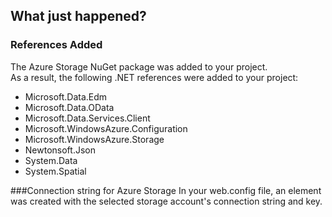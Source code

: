 ## What just happened?

### References Added

The Azure Storage NuGet package was added to your project.  
As a result, the following .NET references were added to your project:

*	Microsoft.Data.Edm
*	Microsoft.Data.OData
*	Microsoft.Data.Services.Client
*	Microsoft.WindowsAzure.Configuration
*	Microsoft.WindowsAzure.Storage
*	Newtonsoft.Json
*	System.Data
*	System.Spatial

###Connection string for Azure Storage 
In your web.config file, an element was created with the selected storage account's connection string and key. 
